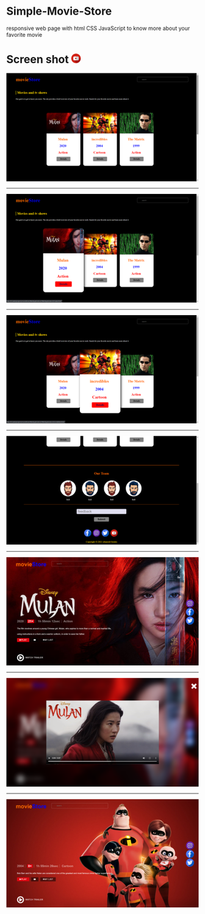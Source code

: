 # Simple-Movie-Store
responsive web page with html CSS JavaScript to know more about your favorite movie
 <h1>Screen shot <a href="https://www.youtube.com/watch?v=D0XIKKncnL8"><img height="25px" src="youtube.png"></a></h1>
<img src="Screenshot (378).png">
<hr style="height:2px;border-width:0;color:gray;background-color:gray;">
<img src="Screenshot (379).png">
<hr style="height:2px;border-width:0;color:gray;background-color:gray;">
<img src="Screenshot (380).png">
<hr style="height:2px;border-width:0;color:gray;background-color:gray;">
<img src="Screenshot (381).png">
<hr style="height:2px;border-width:0;color:gray;background-color:gray;">
<img src="Screenshot (382).png">
<hr style="height:2px;border-width:0;color:gray;background-color:gray;">
<img src="Screenshot (383).png">
<hr style="height:2px;border-width:0;color:gray;background-color:gray;">
<img src="Screenshot (384).png">
